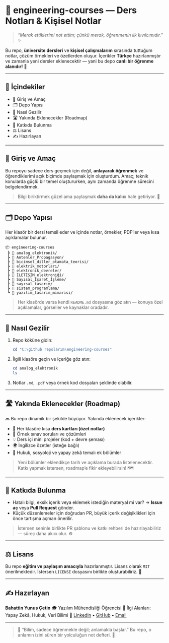 # 🎉 engineering-courses — Ders Notları & Kişisel Notlar

> *“Merak ettiklerimi not ettim; çünkü merak, öğrenmenin ilk kıvılcımıdır.”* ✨

Bu repo, **üniversite dersleri** ve **kişisel çalışmalarım** sırasında tuttuğum notlar, çözüm örnekleri ve özetlerden oluşur.
İçerikler **Türkçe** hazırlanmıştır ve zamanla yeni dersler eklenecektir — yani bu depo **canlı bir öğrenme alanıdır!** 🚀

---

## 📘 İçindekiler

* 🎯 Giriş ve Amaç
* 🗂️ Depo Yapısı
* 🧭 Nasıl Gezilir
* 🛣️ Yakında Eklenecekler (Roadmap)
* 🤝 Katkıda Bulunma
* ⚖️ Lisans
* ✍️ Hazırlayan

---

## 🎯 Giriş ve Amaç

Bu repoyu sadece ders geçmek için değil, **anlayarak öğrenmek** ve öğrendiklerimi açık biçimde paylaşmak için oluşturdum.
Amaç; teknik konularda güçlü bir temel oluştururken, aynı zamanda öğrenme sürecini belgelendirmek.

> Bilgi biriktirmek güzel ama paylaşmak **daha da kalıcı** hale getiriyor. 🌱

---

## 🗂️ Depo Yapısı

Her klasör bir dersi temsil eder ve içinde notlar, örnekler, PDF’ler veya kısa açıklamalar bulunur.

```
📦 engineering-courses
 ┣ 📁 analog_elektronik/
 ┣ 📁 Antenler_Propagasyon/
 ┣ 📁 bicimsel_diller_otamata_teorisi/
 ┣ 📁 elektrik_motorları/
 ┣ 📁 elektronik_devreler/
 ┣ 📁 İLETİŞİM_elektroniği/
 ┣ 📁 Sayısal_İşaret_İşleme/
 ┣ 📁 sayısal_tasarım/
 ┣ 📁 sistem_programlama/
 ┗ 📁 yazılım_tasarım_mimarisi/
```

> Her klasörde varsa kendi `README.md` dosyasına göz atın — konuya özel açıklamalar, görseller ve kaynaklar oradadır.

---

## 🧭 Nasıl Gezilir

1. Repo köküne gidin:

   ```powershell
   cd "C:\github repolarım\engineering-courses"
   ```

2. İlgili klasöre geçin ve içeriğe göz atın:

   ```powershell
   cd analog_elektronik
   ls
   ```

3. Notlar `.md`, `.pdf` veya örnek kod dosyaları şeklinde olabilir.

---

## 🛣️ Yakında Eklenecekler (Roadmap)

🔜 Bu repo dinamik bir şekilde büyüyor. Yakında eklenecek içerikler:

* 🧩 Her klasöre kısa **ders kartları (özet notlar)**
* 📄 Örnek sınav soruları ve çözümleri
* 💡 Ders içi mini projeler (kod + devre şeması)
* 🌍 İngilizce özetler (isteğe bağlı)
* 🧠 Hukuk, sosyoloji ve yapay zekâ temalı ek bölümler

> Yeni bölümler eklendikçe tarih ve açıklama burada listelenecektir.
> Katkı yapmak istersen, roadmap’e fikir ekleyebilirsin! 🗺️

---

## 🤝 Katkıda Bulunma

* Hatalı bilgi, eksik içerik veya eklemek istediğin materyal mi var?
  → **Issue aç** veya **Pull Request** gönder.
* Küçük düzenlemeler için doğrudan PR,
  büyük içerik değişiklikleri için önce tartışma açman önerilir.

> İstersen seninle birlikte PR şablonu ve katkı rehberi de hazırlayabiliriz — süreç daha akıcı olur. ⚙️

---

## ⚖️ Lisans

Bu repo **eğitim ve paylaşım amacıyla** hazırlanmıştır.
Lisans olarak `MIT` önerilmektedir.
İstersen `LICENSE` dosyasını birlikte oluşturabiliriz. 🧾

---

## ✍️ Hazırlayan

**Bahattin Yunus Çetin**
🎓 Yazılım Mühendisliği Öğrencisi
💬 İlgi Alanları: Yapay Zekâ, Hukuk, Veri Bilimi
🔗 [LinkedIn](#) • [GitHub](#) • [Email](#)

---

> 🧠 “Bilim, sadece öğrenmekle değil; anlamakla başlar.”
> Bu repo, o anlamın izini süren bir yolculuğun not defteri. 🌌
